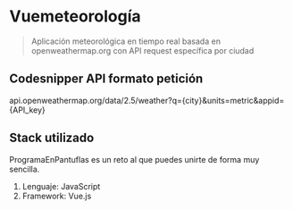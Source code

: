 # **Vuemeteorología**

> Aplicación meteorológica en tiempo real basada en openweathermap.org con API request específica por ciudad

## **Codesnipper API formato petición**

api.openweathermap.org/data/2.5/weather?q={city}&units=metric&appid={API_key}

## **Stack utilizado**

ProgramaEnPantuflas es un reto al que puedes unirte de forma muy sencilla.

1.  Lenguaje: JavaScript 
2.  Framework: Vue.js